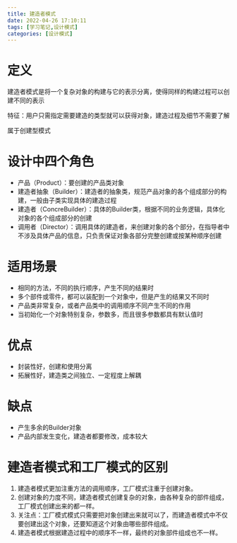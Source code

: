 ```yaml
---
title: 建造者模式
date: 2022-04-26 17:10:11
tags: [学习笔记,设计模式]
categories: [设计模式]
---
```

# 定义
建造者模式是将一个复杂对象的构建与它的表示分离，使得同样的构建过程可以创建不同的表示

特征：用户只需指定需要建造的类型就可以获得对象，建造过程及细节不需要了解

属于创建型模式

# 设计中四个角色
- 产品（Product）：要创建的产品类对象
- 建造者抽象（Builder）：建造者的抽象类，规范产品对象的各个组成部分的构建，一般由子类实现具体的建造过程
- 建造者（ConcreBuilder）：具体的Builder类，根据不同的业务逻辑，具体化对象的各个组成部分的创建
- 调用者（Director）：调用具体的建造者，来创建对象的各个部分，在指导者中不涉及具体产品的信息，只负责保证对象各部分完整创建或按某种顺序创建

# 适用场景
- 相同的方法，不同的执行顺序，产生不同的结果时
- 多个部件或零件，都可以装配到一个对象中，但是产生的结果又不同时
- 产品类非常复杂，或者产品类中的调用顺序不同产生不同的作用
- 当初始化一个对象特别复杂，参数多，而且很多参数都具有默认值时

# 优点
- 封装性好，创建和使用分离
- 拓展性好，建造类之间独立、一定程度上解耦 
# 缺点
- 产生多余的Builder对象
- 产品内部发生变化，建造者都要修改，成本较大

# 建造者模式和工厂模式的区别

1. 建造者模式更加注重方法的调用顺序，工厂模式注重于创建对象。
2. 创建对象的力度不同，建造者模式创建复杂的对象，由各种复杂的部件组成，工厂模式创建出来的都一样。
3. 关注点：工厂模式模式只需要把对象创建出来就可以了，而建造者模式中不仅要创建出这个对象，还要知道这个对象由哪些部件组成。
4. 建造者模式根据建造过程中的顺序不一样，最终的对象部件组成也不一样。

